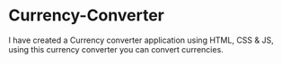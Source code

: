 # Currency-Converter
I have created a Currency converter application using HTML, CSS &amp; JS, using this currency converter you can convert currencies.

